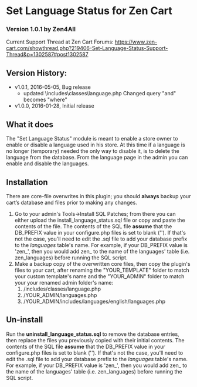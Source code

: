 <h1>Set Language Status for Zen Cart</h1>
<h3>Version 1.0.1 by Zen4All</h3>
<p>Current Support Thread at Zen Cart Forums: <a href="https://www.zen-cart.com/showthread.php?219406-Set-Language-Status-Support-Thread&p=1302587#post1302587">https://www.zen-cart.com/showthread.php?219406-Set-Language-Status-Support-Thread&p=1302587#post1302587</a></p>
<h2>Version History:</h2>
<ul>
      <li>v1.0.1, 2016-05-05, Bug release
        <ul>
          <li>updated \includes\classes\language.php Changed query "and" becomes "where"</li>
        </ul>
      </li>
<li>v1.0.0, 2016-01-28, Initial release</li>
</ul>
<h2>What it does</h2>
<p>The "Set Language Status" module is meant to enable a store owner to enable or disable a language used in his store. At this time if a language is no longer (temporary) needed the only way to disable it, is to delete the language from the database. From the language page in the admin you can enable and disable the languages.</p>
<h2>Installation</h2>
<p>There are <span class="corefile">core-file overwrites</span> in this plugin; you should <strong>always</strong> backup your cart&rsquo;s database and files prior to making any changes.</p>
<ol>
<li>Go to your admin's Tools-&gt;Install SQL Patches; from there you can either upload the install_language_status.sql file or copy and paste the contents of the file.  The contents of the SQL file <strong>assume</strong> that the DB_PREFIX value in your configure.php files is set to blank ('').  If that's not the case, you'll need to edit the .sql file to add your database prefix to the <em>languages</em> table's name.  For example, if your DB_PREFIX value is 'zen_', then you would add zen_ to the name of the languages' table (i.e. zen_languages) before running the SQL script.</li>
<li>Make a backup copy of the <span class="corefile">overwritten core files</span>, then copy the plugin's files to your cart, after renaming the &quot;YOUR_TEMPLATE&quot; folder to match your custom template's name and the &quot;YOUR_ADMIN&quot; folder to match your your renamed admin folder's name:
<ol>
<li class="corefile">/includes/classes/language.php</li>
<li class="corefile">/YOUR_ADMIN/languages.php</li>
<li class="corefile">/YOUR_ADMIN/includes/languages/english/languages.php</li>
</ol></li>
</ol>
<h2>Un-install</h2>
<p>Run the <strong>uninstall_language_status.sql</strong> to remove the database entries, then replace the files you previously copied with their initial contents. The contents of the SQL file <strong>assume</strong> that the DB_PREFIX value in your configure.php files is set to blank ('').  If that's not the case, you'll need to edit the .sql file to add your database prefix to the <em>languages</em> table's name. For example, if your DB_PREFIX value is 'zen_', then you would add zen_ to the name of the languages' table (i.e. zen_languages) before running the SQL script.</p>